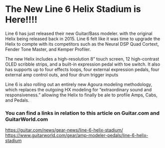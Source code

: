 # The New Line 6 Helix Stadium is Here!!!!

Line 6 has just released their new Guitar/Bass modeler. with the original Helix being released back in 2015. Line 6 felt like it was time to upgrade the Helix to compte with its competitors such as the Neural DSP Quad Cortext, Fender Tone Master, and Kemper Profiler.

The new Helix includes a high-resolution 8” touch screen, 12 high-contrast OLED scribble strips, and a built-in expression pedal with toe switch. It also has supports up to four effects loops, four external expression pedals, four external amp control outs, and four drum trigger inputs

Line 6 is also rolling out an entirely new Agoura modeling methodology, which replaces the outgoing HX modeling for “extraordinary sound and responsiveness.” allowing the Helix to finally be ale to profile Amps, Cabs, and Pedals.

### You can find a links in relation to this article on Guitar.com and GuitarWorld.com 

https://guitar.com/news/gear-news/line-6-helix-stadium/
https://www.guitarworld.com/gear/amp-modeler-pedals/line-6-helix-stadium
